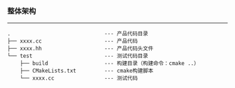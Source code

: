 ### 整体架构 ###

-------------------------------------------------------------------------------
```
.                              --- 产品代码目录
├── xxxx.cc                    --- 产品代码
├── xxxx.hh                    --- 产品代码头文件
└── test                       --- 测试代码目录
    ├── build                  --- 构建目录（构建命令：cmake ..）
    ├── CMakeLists.txt         --- cmake构建脚本
    └── xxxx.cc                --- 测试代码
```
